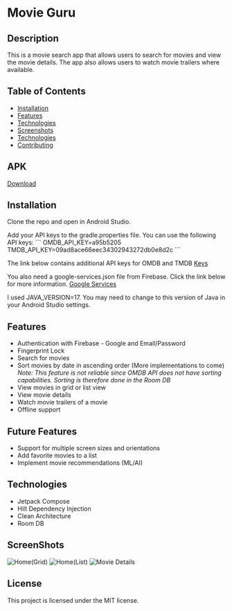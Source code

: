 # Movie Guru

## Description
This is a movie search app that allows users to search for movies and view the movie details. The app also allows users to watch movie trailers where available.

## Table of Contents
* [Installation](#installation)
* [Features](#features)
* [Technologies](#technologies)
* [Screenshots](#screenshots)
* [Technologies](#technologies)
* [Contributing](#contributing)

## APK
[Download](https://drive.google.com/uc?export=download&id=1_DTwnoByliiD5d1PrWnyW5F641jHvo1e)

## Installation
Clone the repo and open in Android Studio.

Add your API keys to the gradle.properties file. You can use the following API keys: 
\`\`\`
OMDB_API_KEY=a95b5205
TMDB_API_KEY=09ad8ace66eec34302943272db0e8d2c
\`\`\`

The link below contains additional API keys for OMDB and TMDB
[Keys](https://github.com/rickylawson/freekeys/blob/master/index.js)

You also need a google-services.json file from Firebase. Click the link below for more information.
[Google Services](https://firebase.google.com/docs/android/setup)

I used JAVA_VERSION=17. You may need to change  to this version of Java in your Android Studio settings.

## Features
* Authentication with Firebase - Google and Email/Password
* Fingerprint Lock
* Search for movies
* Sort movies by date in ascending order (More implementations to come) _Note: This feature is not reliable since OMDB API does not have sorting capabilities. Sorting is therefore done in the Room DB_
* View movies in grid or list view
* View movie details
* Watch movie trailers of a movie
* Offline support

## Future Features
* Support for multiple screen sizes and orientations
* Add favorite movies to a list
* Implement movie recommendations (ML/AI)

## Technologies
* Jetpack Compose
* Hilt Dependency Injection
* Clean Architecture
* Room DB

## ScreenShots
![Home(Grid)](https://github.com/Laurent-c4/MovieGuru/assets/43743544/1599fdfe-a6e4-427c-b017-9f2fbc27b167)
![Home(List)](https://github.com/Laurent-c4/MovieGuru/assets/43743544/0dc66cbb-afb3-49d2-bb8a-9a6095fbcd82)
![Movie Details](https://github.com/Laurent-c4/MovieGuru/assets/43743544/07fd45de-6cfc-4310-858c-c54ab51db21d)

## License
This project is licensed under the MIT license.